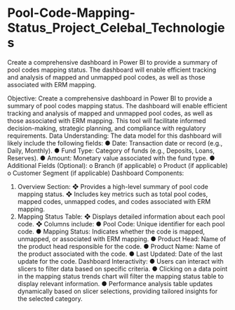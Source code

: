 # Pool-Code-Mapping-Status_Project_Celebal_Technologies
Create a comprehensive dashboard in Power BI to provide a summary of pool codes mapping status. The  dashboard will enable efficient tracking and analysis of mapped and unmapped pool codes, as well as  those associated with ERM mapping. 

Objective: 
Create a comprehensive dashboard in Power BI to provide a summary of pool codes mapping status. The 
dashboard will enable efficient tracking and analysis of mapped and unmapped pool codes, as well as 
those associated with ERM mapping. This tool will facilitate informed decision-making, strategic 
planning, and compliance with regulatory requirements. 
Data Understanding: 
The data model for this dashboard will likely include the following fields: 
● Date: Transaction date or record (e.g., Daily, Monthly). 
● Fund Type: Category of funds (e.g., Deposits, Loans, Reserves). 
● Amount: Monetary value associated with the fund type. 
● Additional Fields (Optional): 
o Branch (if applicable) 
o Product (if applicable) 
o Customer Segment (if applicable) 
Dashboard Components: 
1. Overview Section: 
❖ Provides a high-level summary of pool code mapping status. 
❖ Includes key metrics such as total pool codes, mapped codes, unmapped codes, and codes 
associated with ERM mapping. 
2. Mapping Status Table: 
❖ Displays detailed information about each pool code. 
❖ Columns include: 
● Pool Code: Unique identifier for each pool code. 
● Mapping Status: Indicates whether the code is mapped, unmapped, or associated 
with ERM mapping. 
● Product Head: Name of the product head responsible for the code. 
● Product Name: Name of the product associated with the code. 
● Last Updated: Date of the last update for the code. 
Dashboard Interactivity: 
● Users can interact with slicers to filter data based on specific criteria. 
● Clicking on a data point in the mapping status trends chart will filter the mapping status table to 
display relevant information. 
● Performance analysis table updates dynamically based on slicer selections, providing tailored 
insights for the selected category.
